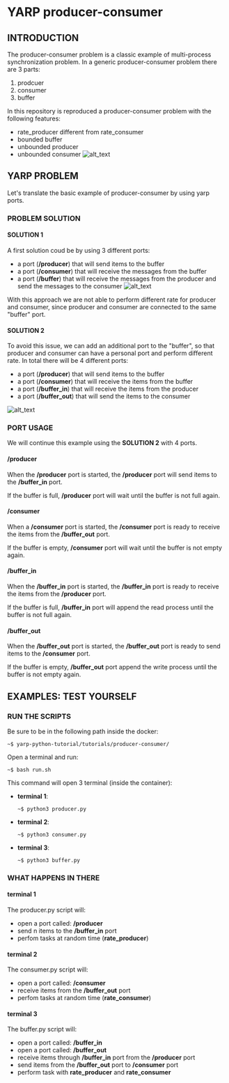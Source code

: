 # YARP producer-consumer

## INTRODUCTION

The producer-consumer problem is a classic example of multi-process synchronization problem. 
In a generic producer-consumer problem there are 3 parts:
1. prodcuer
2. consumer
3. buffer

In this repository is reproduced a producer-consumer problem with the
following features:
- rate_producer different from rate_consumer
- bounded buffer
- unbounded producer
- unbounded consumer
![alt_text][problem]


## YARP PROBLEM

Let's translate the basic example of producer-consumer by using yarp ports.

### PROBLEM SOLUTION

#### SOLUTION 1
A first solution coud be by using 3 different ports:
- a port (**/producer**) that will send items to the buffer
- a port (**/consumer**) that will receive the messages from the buffer 
- a port (**/buffer**) that will receive the messages from the producer and send the messages to the consumer
![alt_text][yarp_problem1]

With this approach we are not able to perform different rate for producer and consumer, since producer and consumer are connected to the same "buffer" port.

#### SOLUTION 2
To avoid this issue, we can add an additional port to the "buffer", so that producer and consumer can have a personal port and perform different rate. In total
there will be 4 different ports:
- a port (**/producer**) that will send items to the buffer
- a port (**/consumer**) that will receive the items from the buffer 
- a port (**/buffer_in**) that will receive the items from the producer
- a port (**/buffer_out**) that will send the items to the consumer

![alt_text][yarp_problem]

### PORT USAGE

We will continue this example using the **SOLUTION 2** with 4 ports.

#### /producer
When the **/producer** port is started, the **/producer** port will send items to the **/buffer_in** port.

If the buffer is full, **/producer** port will wait until the buffer is not full again.

#### /consumer
When a **/consumer** port is started, the **/consumer** port is ready to receive the items from the **/buffer_out** port.

If the buffer is empty, **/consumer** port will wait until the buffer is not empty again.

#### /buffer_in
When the **/buffer_in** port is started, the **/buffer_in** port is ready to receive the items from the **/producer** port.

If the buffer is full, **/buffer_in** port will append the read process until the buffer is not full again.


#### /buffer_out
When the **/buffer_out** port is started, the **/buffer_out** port is ready to send items to the **/consumer** port.

If the buffer is empty, **/buffer_out** port append the write process until the buffer is not empty again.


[problem]:https://github.com/s4hri/yarp-python-tutorials/blob/master/workdir/media/problem.png
[yarp_problem]:https://github.com/s4hri/yarp-python-tutorials/blob/master/workdir/media/yarp_problem.png
[yarp_problem1]:https://github.com/s4hri/yarp-python-tutorials/blob/master/workdir/media/yarp-problem1.png

## EXAMPLES: TEST YOURSELF

### RUN THE SCRIPTS
Be sure to be in the following path inside the docker:

    ~$ yarp-python-tutorial/tutorials/producer-consumer/


Open a terminal and run:
  ```terminal
  ~$ bash run.sh
  ```


This command will open 3 terminal (inside the container):
- **terminal 1**:

      ~$ python3 producer.py
- **terminal 2**:

      ~$ python3 consumer.py
- **terminal 3**:

      ~$ python3 buffer.py

### WHAT HAPPENS IN THERE
#### terminal 1
The producer.py script will:
- open a port called: **/producer**
- send n items to the **/buffer_in** port
- perfom tasks at random time (**rate_producer**)

#### terminal 2
The consumer.py script will:
- open a port called: **/consumer**
- receive items from the **/buffer_out** port
- perfom tasks at random time (**rate_consumer**)

#### terminal 3
The buffer.py script will:
- open a port called: **/buffer_in**
- open a port called: **/buffer_out**
- receive items through **/buffer_in** port from the **/producer** port
- send items from the **/buffer_out** port to **/consumer** port
- perform task with **rate_producer** and **rate_consumer**
